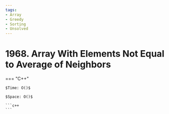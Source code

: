 ```yaml
---
tags:
- Array
- Greedy
- Sorting
- Unsolved
---
```



# 1968. Array With Elements Not Equal to Average of Neighbors

=== "C++"

    $Time: O()$

    $Space: O()$

    ```c++
    ```